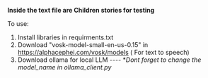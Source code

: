 **Inside the text file are Children stories for testing**

To use:
1. Install libraries in requirments.txt
2. Download "vosk-model-small-en-us-0.15" in https://alphacephei.com/vosk/models ( For text to speech)
3. Download ollama for local LLM ---- **Dont forget to change the model_name in ollama_client.py*
